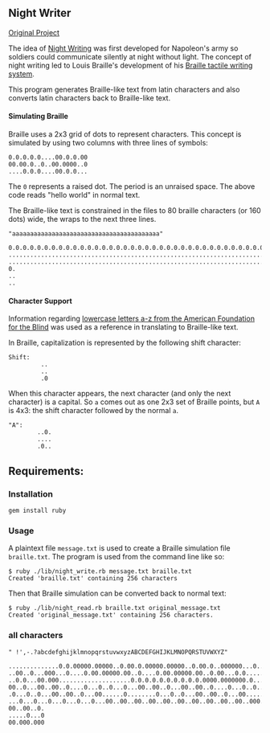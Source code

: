 
## Night Writer
[Original Project](https://github.com/turingschool/curriculum/blob/67df787e17e66bb446af2e10c4c6e72b3d41579b/source/projects/night_writer.markdown)

The idea of [Night Writing](https://en.wikipedia.org/wiki/Night_writing) was first developed for Napoleon's army so soldiers could communicate silently at night without light. The concept of night writing led to Louis Braille's development of his [Braille tactile writing system](https://en.wikipedia.org/wiki/Braille).

This program generates Braille-like text from latin characters and also converts latin characters back to Braille-like text.

#### Simulating Braille

Braille uses a 2x3 grid of dots to represent characters. This concept is simulated by using two columns with three lines of symbols:

```
0.0.0.0.0....00.0.0.00
00.00.0..0..00.0000..0
....0.0.0....00.0.0...
```

The `0` represents a raised dot. The period is an unraised space. The above code reads "hello world" in normal text.

The Braille-like text is constrained in the files to 80 braille characters (or 160 dots) wide, the wraps to the next three lines.

```
"aaaaaaaaaaaaaaaaaaaaaaaaaaaaaaaaaaaaaaaaa"

0.0.0.0.0.0.0.0.0.0.0.0.0.0.0.0.0.0.0.0.0.0.0.0.0.0.0.0.0.0.0.0.0.0.0.0.0.0.0.0.
................................................................................
................................................................................
0.
..
..
```

#### Character Support

Information regarding [lowercase letters a-z from the American Foundation for the Blind](http://braillebug.afb.org/braille_print.asp) was used as a reference in translating to Braille-like text.

In Braille, capitalization is represented by the following shift character: 

```
Shift:
         ..
         ..
         .0
```
    
When this character appears, the next character (and only the next character) is a capital. So `a` comes out as one 2x3 set of Braille points, but `A` is 4x3: the shift character followed by the normal `a`. 

```
"A":
        ..0.
        ....
        .0..
```

## Requirements:

### Installation

```
gem install ruby
```

### Usage

A plaintext file `message.txt` is used to create a Braille simulation file `braille.txt`.
The program is used from the command line like so:

```
$ ruby ./lib/night_write.rb message.txt braille.txt
Created 'braille.txt' containing 256 characters
```

Then that Braille simulation can be converted back to normal text:

```
$ ruby ./lib/night_read.rb braille.txt original_message.txt
Created 'original_message.txt' containing 256 characters.
```

### all characters

    " !',-.?abcdefghijklmnopqrstuvwxyzABCDEFGHIJKLMNOPQRSTUVWXYZ"

    ..............0.0.00000.00000..0.00.0.00000.00000..0.00.0..000000...0...0...00..
    ..00..0...000...0....0.00.00000.00..0....0.00.00000.00..0.00...0.0......0.......
    ..0.0...00.000....................0.0.0.0.0.0.0.0.0.0.0000.0000000.0...0...0...0
    00..0...00..00..0....0...0..0...0...00..00..0...00..00..0....0...0..0...0....0..
    .0...0..0...00..00..0...00......0........0...0..0...00..00..0...00......0...00..
    ...0...0...0...0...0...0...00..00..00..00..00..00..00..00..00..00..000.000.0.0.0
    00..00..0.
    .....0...0
    00.000.000
